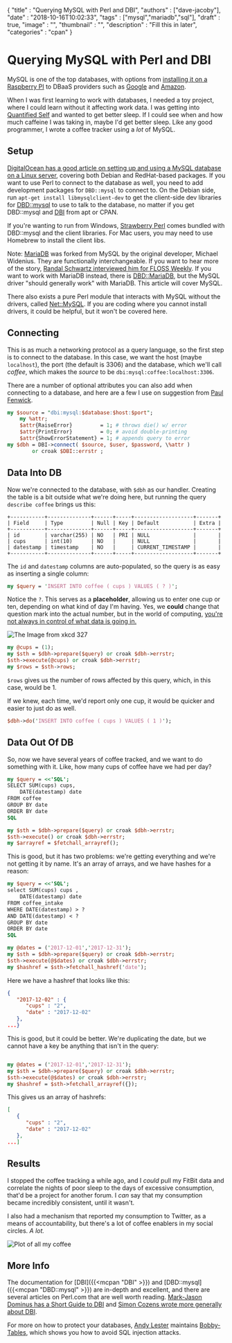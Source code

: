 {
"title" : "Querying MySQL with Perl and DBI",
"authors" : ["dave-jacoby"],
"date" : "2018-10-16T10:02:33",
"tags" : ["mysql","mariadb","sql"],
"draft" : true,
"image" : "",
"thumbnail" : "",
"description" : "Fill this in later",
"categories" : "cpan"
}

# Querying MySQL with Perl and DBI

MySQL is one of the top databases, with options from [installing it on a Raspberry PI](http://www.raspberry-projects.com/pi/software_utilities/web-servers/mysql) to DBaaS providers such as [Google](https://cloud.google.com/sql/) and [Amazon](https://aws.amazon.com/rds/).

When I was first learning to work with databases, I needed a toy project, where I could learn without it affecting work data. I was getting into [Quantified Self](https://quantifiedself.com) and wanted to get better sleep. If I could see when and how much caffeine I was taking in, maybe I'd get better sleep. Like any good programmer, I wrote a coffee tracker using a _lot_ of MySQL.

## Setup

[DigitalOcean has a good article on setting up and using a MySQL database on a Linux server](https://www.digitalocean.com/community/tutorials/a-basic-mysql-tutorial), covering both Debian and RedHat-based packages. If you want to use Perl to connect to the database as well, you need to add development packages for `DBD::mysql` to connect to. On the Debian side, run `apt-get install libmysqlclient-dev` to get the client-side dev libraries for [DBD::mysql](https://metacpan.org/pod/DBD::mysql) to use to talk to the database, no matter if you get DBD::mysql and [DBI](https://metacpan.org/pod/DBI) from apt or CPAN.

If you're wanting to run from Windows, [Strawberry Perl](http://strawberryperl.com/) comes bundled with DBD::mysql and the client libraries. For Mac users, you may need to use Homebrew to install the client libs.

Note: [MariaDB](https://mariadb.com/) was forked from MySQL by the original developer, Michael Widenius. They are functionally interchangeable. If you want to hear more of the story, [Randal Schwartz interviewed him for FLOSS Weekly](https://twit.tv/shows/floss-weekly/episodes/194). If you want to work with MariaDB instead, there is [DBD::MariaDB](https://mariadb.com/kb/en/library/perl-dbi/), but the MySQL driver "should generally work" with MariaDB. This article will cover MySQL.

There also exists a pure Perl module that interacts with MySQL without the drivers, called [Net::MySQL](https://metacpan.org/pod/Net::MySQL). If you are coding where you cannot install drivers, it could be helpful, but it won't be covered here.

## Connecting

This is as much a networking protocol as a query language, so the first step is to connect to the database. In this case, we want the host (maybe `localhost`), the port (the default is 3306) and the database, which we'll call _coffee_, which makes the _source_ to be `dbi:mysql:coffee:localhost:3306`.

There are a number of optional attributes you can also add when connecting to a database, and here are a few I use on suggestion from [Paul Fenwick](http://perltraining.com.au/talks/dbi-trick.pdf).

```perl
my $source = "dbi:mysql:$database:$host:$port";
    my %attr;
    $attr{RaiseError}         = 1; # throws die() w/ error
    $attr{PrintError}         = 0; # avoid double-printing
    $attr{ShowErrorStatement} = 1; # appends query to error
my $dbh = DBI->connect( $source, $user, $password, \%attr )
        or croak $DBI::errstr ;
```

## Data Into DB

Now we're connected to the database, with `$dbh` as our handler. Creating the table is a bit outside what we're doing here, but running the query `describe coffee` brings us this:

```text
+-----------+--------------+------+-----+-------------------+-------+
| Field     | Type         | Null | Key | Default           | Extra |
+-----------+--------------+------+-----+-------------------+-------+
| id        | varchar(255) | NO   | PRI | NULL              |       |
| cups      | int(10)      | NO   |     | NULL              |       |
| datestamp | timestamp    | NO   |     | CURRENT_TIMESTAMP |       |
+-----------+--------------+------+-----+-------------------+-------+
```

The `id` and `datestamp` columns are auto-populated, so the query is as easy as inserting a single column:

```perl
my $query = 'INSERT INTO coffee ( cups ) VALUES ( ? )';
```

Notice the `?`. This serves as a **placeholder**, allowing us to enter one cup or ten, depending on what kind of day I'm having. Yes, we **could** change that question mark into the actual number, but in the world of computing, [you're not always in control of what data is going in.](https://xkcd.com/327/)

![The Image from xkcd 327](exploits_of_a_mom.png)

```perl
my @cups = (1);
my $sth = $dbh->prepare($query) or croak $dbh->errstr;
$sth->execute(@cups) or croak $dbh->errstr;
my $rows = $sth->rows;
```

`$rows` gives us the number of rows affected by this query, which, in this case, would be 1.

If we knew, each time, we'd report only one cup, it would be quicker and easier to just do as well.

```perl
$dbh->do('INSERT INTO coffee ( cups ) VALUES ( 1 )');
```

## Data Out Of DB

So, now we have several years of coffee tracked, and we want to do something with it. Like, how many cups of coffee have we had per day?

```perl
my $query = <<'SQL';
SELECT SUM(cups) cups,
    DATE(datestamp) date
FROM coffee
GROUP BY date
ORDER BY date
SQL

my $sth = $dbh->prepare($query) or croak $dbh->errstr;
$sth->execute() or croak $dbh->errstr;
my $arrayref = $fetchall_arrayref();
```

This is good, but it has two problems: we're getting everything and we're not getting it by name. It's an array of arrays, and we have hashes for a reason:

```perl
my $query = <<'SQL';
select SUM(cups) cups ,
    DATE(datestamp) date
FROM coffee_intake
WHERE DATE(datestamp) > ?
AND DATE(datestamp) < ?
GROUP BY date
ORDER BY date
SQL

my @dates = ('2017-12-01','2017-12-31');
my $sth = $dbh->prepare($query) or croak $dbh->errstr;
$sth->execute(@$dates) or croak $dbh->errstr;
my $hashref = $sth->fetchall_hashref('date');
```

Here we have a hashref that looks like this:

```json
{
   "2017-12-02" : {
      "cups" : "2",
      "date" : "2017-12-02"
   },
...}
```

This is good, but it could be better. We're duplicating the date, but we cannot have a key be anything that isn't in the query:

```perl

my @dates = ('2017-12-01','2017-12-31');
my $sth = $dbh->prepare($query) or croak $dbh->errstr;
$sth->execute(@$dates) or croak $dbh->errstr;
my $hashref = $sth->fetchall_arrayref({});
```

This gives us an array of hashrefs:

```json
[
   {
      "cups" : "2",
      "date" : "2017-12-02"
   },
...]
```

## Results

I stopped the coffee tracking a while ago, and I _could_ pull my FitBit data and correlate the nights of poor sleep to the days of excessive consumption, that'd be a project for another forum. I _can_ say that my consumption became incredibly consistent, until it wasn't.

I also had a mechanism that reported my consumption to Twitter, as a means of accountability, but there's a lot of coffee enablers in my social circles. _A lot._

![Plot of all my coffee](coffee_plot.png)

## More Info

The documentation for [DBI]({{<mcpan "DBI" >}}) and [DBD::mysql]({{<mcpan "DBD::mysql" >}}) are in-depth and excellent, and there are several articles on Perl.com that are well worth reading. [Mark-Jason Dominus has a Short Guide to DBI](https://www.perl.com/pub/1999/10/DBI.html/)  and [Simon Cozens wrote more generally about DBI](https://www.perl.com/pub/2003/10/23/databases.html/).

For more on how to protect your databases, [Andy Lester](https://blog.petdance.com/) maintains [Bobby-Tables](http://bobby-tables.com/), which shows you how to avoid SQL injection attacks.
